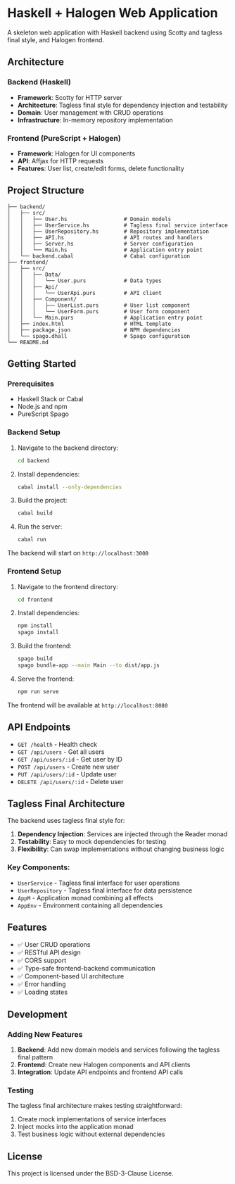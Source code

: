# Haskell + Halogen Web Application

A skeleton web application with Haskell backend using Scotty and tagless final style, and Halogen frontend.

## Architecture

### Backend (Haskell)
- **Framework**: Scotty for HTTP server
- **Architecture**: Tagless final style for dependency injection and testability
- **Domain**: User management with CRUD operations
- **Infrastructure**: In-memory repository implementation

### Frontend (PureScript + Halogen)
- **Framework**: Halogen for UI components
- **API**: Affjax for HTTP requests
- **Features**: User list, create/edit forms, delete functionality

## Project Structure

```
├── backend/
│   ├── src/
│   │   ├── User.hs                  # Domain models
│   │   ├── UserService.hs           # Tagless final service interface
│   │   ├── UserRepository.hs        # Repository implementation
│   │   ├── API.hs                   # API routes and handlers
│   │   ├── Server.hs                # Server configuration
│   │   └── Main.hs                  # Application entry point
│   └── backend.cabal                # Cabal configuration
├── frontend/
│   ├── src/
│   │   ├── Data/
│   │   │   └── User.purs            # Data types
│   │   ├── Api/
│   │   │   └── UserApi.purs         # API client
│   │   ├── Component/
│   │   │   ├── UserList.purs        # User list component
│   │   │   └── UserForm.purs        # User form component
│   │   └── Main.purs                # Application entry point
│   ├── index.html                   # HTML template
│   ├── package.json                 # NPM dependencies
│   └── spago.dhall                  # Spago configuration
└── README.md
```

## Getting Started

### Prerequisites
- Haskell Stack or Cabal
- Node.js and npm
- PureScript Spago

### Backend Setup

1. Navigate to the backend directory:
   ```bash
   cd backend
   ```

2. Install dependencies:
   ```bash
   cabal install --only-dependencies
   ```

3. Build the project:
   ```bash
   cabal build
   ```

4. Run the server:
   ```bash
   cabal run
   ```

The backend will start on `http://localhost:3000`

### Frontend Setup

1. Navigate to the frontend directory:
   ```bash
   cd frontend
   ```

2. Install dependencies:
   ```bash
   npm install
   spago install
   ```

3. Build the frontend:
   ```bash
   spago build
   spago bundle-app --main Main --to dist/app.js
   ```

4. Serve the frontend:
   ```bash
   npm run serve
   ```

The frontend will be available at `http://localhost:8080`

## API Endpoints

- `GET /health` - Health check
- `GET /api/users` - Get all users
- `GET /api/users/:id` - Get user by ID
- `POST /api/users` - Create new user
- `PUT /api/users/:id` - Update user
- `DELETE /api/users/:id` - Delete user

## Tagless Final Architecture

The backend uses tagless final style for:

1. **Dependency Injection**: Services are injected through the Reader monad
2. **Testability**: Easy to mock dependencies for testing
3. **Flexibility**: Can swap implementations without changing business logic

### Key Components:

- `UserService` - Tagless final interface for user operations
- `UserRepository` - Tagless final interface for data persistence
- `AppM` - Application monad combining all effects
- `AppEnv` - Environment containing all dependencies

## Features

- ✅ User CRUD operations
- ✅ RESTful API design
- ✅ CORS support
- ✅ Type-safe frontend-backend communication
- ✅ Component-based UI architecture
- ✅ Error handling
- ✅ Loading states

## Development

### Adding New Features

1. **Backend**: Add new domain models and services following the tagless final pattern
2. **Frontend**: Create new Halogen components and API clients
3. **Integration**: Update API endpoints and frontend API calls

### Testing

The tagless final architecture makes testing straightforward:

1. Create mock implementations of service interfaces
2. Inject mocks into the application monad
3. Test business logic without external dependencies

## License

This project is licensed under the BSD-3-Clause License.


